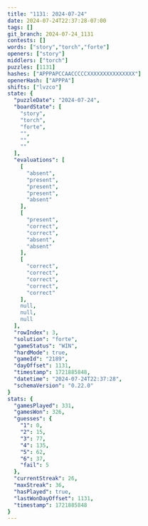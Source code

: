 ```yaml
---
title: "1131: 2024-07-24"
date: 2024-07-24T22:37:28-07:00
tags: []
git_branch: 2024-07-24_1131
contests: []
words: ["story","torch","forte"]
openers: ["story"]
middlers: ["torch"]
puzzles: [1131]
hashes: ["APPPAPCCAACCCCCXXXXXXXXXXXXXXX"]
openerHash: ["APPPA"]
shifts: ["lvzco"]
state: {
  "puzzleDate": "2024-07-24",
  "boardState": [
    "story",
    "torch",
    "forte",
    "",
    "",
    ""
  ],
  "evaluations": [
    [
      "absent",
      "present",
      "present",
      "present",
      "absent"
    ],
    [
      "present",
      "correct",
      "correct",
      "absent",
      "absent"
    ],
    [
      "correct",
      "correct",
      "correct",
      "correct",
      "correct"
    ],
    null,
    null,
    null
  ],
  "rowIndex": 3,
  "solution": "forte",
  "gameStatus": "WIN",
  "hardMode": true,
  "gameId": "2189",
  "dayOffset": 1131,
  "timestamp": 1721885848,
  "datetime": "2024-07-24T22:37:28",
  "schemaVersion": "0.22.0"
}
stats: {
  "gamesPlayed": 331,
  "gamesWon": 326,
  "guesses": {
    "1": 0,
    "2": 15,
    "3": 77,
    "4": 135,
    "5": 62,
    "6": 37,
    "fail": 5
  },
  "currentStreak": 26,
  "maxStreak": 36,
  "hasPlayed": true,
  "lastWonDayOffset": 1131,
  "timestamp": 1721885848
}
---
```

<!-- more -->
